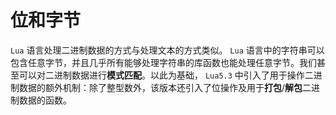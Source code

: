 # 位和字节

`Lua` 语言处理二进制数据的方式与处理文本的方式类似。 `Lua` 语言中的字符串可以包含任意字节，并且几乎所有能够处理字符串的库函数也能处理任意字节。我们甚至可以对二进制数据进行**模式匹配**。以此为基础， `Lua5.3` 中引入了用于操作二进制数据的额外机制：除了整型数外，该版本还引入了位操作及用于**打包**/**解包**二进制数据的函数。
